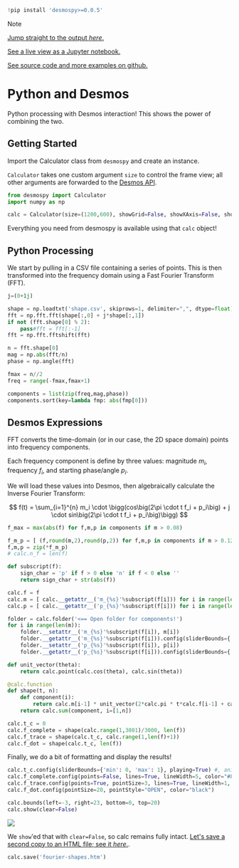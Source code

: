 ```python
!pip install 'desmospy>=0.0.5'
```

> [!NOTE]
>
> [Jump straight to the output *here*.](https://nbviewer.org/github/timdechant/desmospy/blob/main/examples/fourier-shapes/fourier-shapes.htm)
>
> [See a live view as a Jupyter notebook.](https://nbviewer.org/github/timdechant/desmospy/blob/main/examples/fourier-shapes/fourier-shapes.ipynb)
> 
> [See source code and more examples on github.](https://github.com/timdechant/desmospy)

# Python and Desmos

Python processing with Desmos interaction!  This shows the power of combining the two.

## Getting Started

Import the Calculator class from <code>desmospy</code> and create an instance.

<code>Calculator</code> takes one custom argument <code>size</code> to control the frame view; all other arguments are forwarded to the [Desmos API](https://www.desmos.com/api/v1.9/docs/index.html#document-calculator).


```python
from desmospy import Calculator
import numpy as np

calc = Calculator(size=(1200,600), showGrid=False, showXAxis=False, showYAxis=False)
```

Everything you need from desmospy is available using that <code>calc</code> object!

## Python Processing

We start by pulling in a CSV file containing a series of points.  This is then transformed into the frequency domain using a Fast Fourier Transform (FFT).


```python
j=(0+1j)

shape = np.loadtxt('shape.csv', skiprows=1, delimiter=",", dtype=float)
fft = np.fft.fft(shape[:,0] + j*shape[:,1])
if not (fft.shape[0] % 2):
    pass#fft = fft[:-1]
fft = np.fft.fftshift(fft)

n = fft.shape[0]
mag = np.abs(fft/n)
phase = np.angle(fft)

fmax = n//2
freq = range(-fmax,fmax+1)

components = list(zip(freq,mag,phase))
components.sort(key=lambda fmp: abs(fmp[0]))
```

## Desmos Expressions

FFT converts the time-domain (or in our case, the 2D space domain) points into frequency components.

Each frequency component is define by three values: magnitude $m_i$, frequency $f_i$, and starting phase/angle $p_i$.

We will load these values into Desmos, then algebraically calculate the Inverse Fourier Transform:

$$
f(t) = \sum_{i=1}^{n} m_i \cdot \bigg(cos\big(2\pi \cdot t f_i + p_i\big) + j \cdot sin\big(2\pi \cdot t f_i + p_i\big)\bigg)
$$


```python
f_max = max(abs(f) for f,m,p in components if m > 0.08)

f_m_p = [ (f,round(m,2),round(p,2)) for f,m,p in components if m > 0.12]# if abs(f) <= f_max]
f,m,p = zip(*f_m_p)
# calc.n_f = len(f)

def subscript(f):
    sign_char = 'p' if f > 0 else 'n' if f < 0 else ''
    return sign_char + str(abs(f))

calc.f = f
calc.m = [ calc.__getattr__('m_{%s}'%subscript(f[i])) for i in range(len(m)) ]
calc.p = [ calc.__getattr__('p_{%s}'%subscript(f[i])) for i in range(len(p)) ]

folder = calc.folder('<== Open folder for components!')
for i in range(len(m)):
    folder.__setattr__('m_{%s}'%subscript(f[i]), m[i])
    folder.__getattr__('m_{%s}'%subscript(f[i])).config(sliderBounds={'min': 0, 'max': round(10*m[i],2)})
    folder.__setattr__('p_{%s}'%subscript(f[i]), p[i])
    folder.__getattr__('p_{%s}'%subscript(f[i])).config(sliderBounds={'min': round(-np.pi,2), 'max': round(np.pi,2)})

def unit_vector(theta):
    return calc.point(calc.cos(theta), calc.sin(theta))

@calc.function
def shape(t, n):
    def component(i):
        return calc.m[i-1] * unit_vector(2*calc.pi * t*calc.f[i-1] + calc.p[i-1])
    return calc.sum(component, i=[1,n])

calc.t_c = 0
calc.f_complete = shape(calc.range(1,3001)/3000, len(f))
calc.f_trace = shape(calc.t_c, calc.range(1,len(f)+1))
calc.f_dot = shape(calc.t_c, len(f))
```

Finally, we do a bit of formatting and display the results!


```python
calc.t_c.config(sliderBounds={'min': 0, 'max': 1}, playing=True) #, animationPeriod=80000, loopMode="LOOP_FORWARD")
calc.f_complete.config(points=False, lines=True, lineWidth=5, color="#87A5C4")
calc.f_trace.config(points=True, pointSize=3, lines=True, lineWidth=1, color="#111111")
calc.f_dot.config(pointSize=20, pointStyle="OPEN", color="black")

calc.bounds(left=-3, right=23, bottom=0, top=20)
calc.show(clear=False)
```
[<img src="fourier-shapes.gif">](https://nbviewer.org/github/timdechant/desmospy/blob/main/examples/fourier-shapes/fourier-shapes.htm)

We <code>show</code>'ed that with <code>clear=False</code>, so calc remains fully intact.  [Let's save a second copy to an HTML file; see it *here*.](https://nbviewer.org/github/timdechant/desmospy/blob/main/examples/fourier-shapes/fourier-shapes.htm).


```python
calc.save('fourier-shapes.htm')
```
